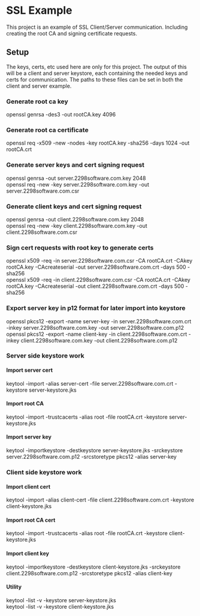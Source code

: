 # SSL Example

This project is an example of SSL Client/Server communication. Including creating the root CA and signing certificate requests.

## Setup
The keys, certs, etc used here are only for this project.  The output of this will be a client and server keystore, each containing the needed keys and certs for communication.  The paths to these files can be set in both the client and server example.

### Generate root ca key
openssl genrsa -des3 -out rootCA.key 4096

### Generate root ca certificate
openssl req -x509 -new -nodes -key rootCA.key -sha256 -days 1024 -out rootCA.crt

### Generate server keys and cert signing request
openssl genrsa -out server.2298software.com.key 2048  
openssl req -new -key server.2298software.com.key -out server.2298software.com.csr

### Generate client keys and cert signing request
openssl genrsa -out client.2298software.com.key 2048  
openssl req -new -key client.2298software.com.key -out client.2298software.com.csr

### Sign cert requests with root key to generate certs
openssl x509 -req -in server.2298software.com.csr -CA rootCA.crt -CAkey rootCA.key -CAcreateserial -out server.2298software.com.crt -days 500 -sha256  
openssl x509 -req -in client.2298software.com.csr -CA rootCA.crt -CAkey rootCA.key -CAcreateserial -out client.2298software.com.crt -days 500 -sha256

### Export server key in p12 format for later import into keystore
openssl pkcs12 -export -name server-key -in server.2298software.com.crt -inkey server.2298software.com.key -out server.2298software.com.p12  
openssl pkcs12 -export -name client-key -in client.2298software.com.crt -inkey client.2298software.com.key -out client.2298software.com.p12


### Server side keystore work
#### Import server cert
keytool -import -alias server-cert -file server.2298software.com.crt -keystore server-keystore.jks

#### Import root CA
keytool -import -trustcacerts -alias root -file rootCA.crt -keystore server-keystore.jks

#### Import server key
keytool -importkeystore -destkeystore server-keystore.jks -srckeystore server.2298software.com.p12 -srcstoretype pkcs12 -alias server-key


### Client side keystore work
#### Import client cert
keytool -import -alias client-cert -file client.2298software.com.crt -keystore client-keystore.jks

#### Import root CA cert
keytool -import -trustcacerts -alias root -file rootCA.crt -keystore client-keystore.jks

#### Import client key
keytool -importkeystore -destkeystore client-keystore.jks -srckeystore client.2298software.com.p12 -srcstoretype pkcs12 -alias client-key

#### Utility
keytool -list -v -keystore server-keystore.jks  
keytool -list -v -keystore client-keystore.jks
